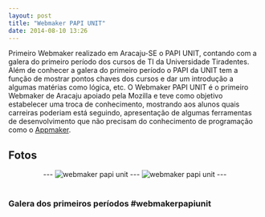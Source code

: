 ```yaml
---
layout: post
title: "Webmaker PAPI UNIT"
date: 2014-08-10 13:26
---
```


<p class="txt-post">
    Primeiro Webmaker realizado em Aracaju-SE o PAPI UNIT, contando com a galera do primeiro período dos cursos de TI da Universidade Tiradentes.

<br/>
    Além de conhecer a galera do primeiro período o PAPI da UNIT tem a função de mostrar pontos chaves dos cursos e dar um introdução a algumas matérias como lógica, etc. O Webmaker PAPI UNIT é o primeiro Webmaker de Aracaju apoiado pela Mozilla e teve como objetivo estabelecer uma troca de conhecimento, mostrando aos alunos quais carreiras poderiam está seguindo, apresentação de algumas ferramentas de desenvolvimento que não precisam do conhecimento de programação como o <a href="https://apps.webmaker.org/designer">Appmaker</a>.
</p>
</hr>
<h2>Fotos</h2>
<div style="text-align:center;">
---
<img src="http://rafaeltavares.co/public/img/talk_webmaker_1.jpg" alt="webmaker papi unit"/>
---
<img src="http://rafaeltavares.co/public/img/talk_webmaker_2.jpg" alt="webmaker papi unit"/>
---
</div>
</br>
<h3>Galera dos primeiros períodos #webmakerpapiunit</h3>
